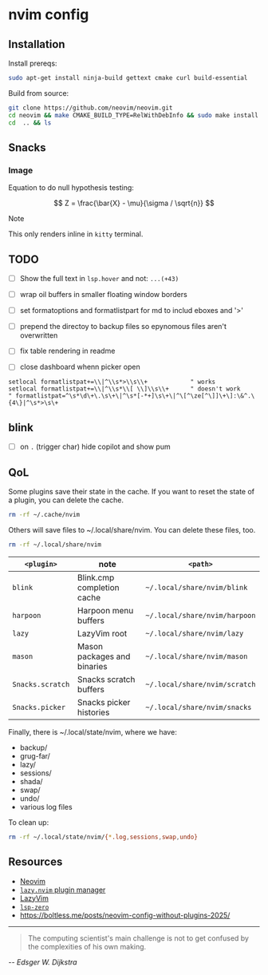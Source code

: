 # nvim config

## Installation

Install prereqs:

```sh
sudo apt-get install ninja-build gettext cmake curl build-essential
```

Build from source:

```sh
git clone https://github.com/neovim/neovim.git
cd neovim && make CMAKE_BUILD_TYPE=RelWithDebInfo && sudo make install
cd  .. && ls
```

## Snacks

### Image

Equation to do null hypothesis testing:

$$
Z = \frac{\bar{X} - \mu}{\sigma / \sqrt{n}}
$$

> [!NOTE]
> This only renders inline in `kitty` terminal.

## TODO

- [ ] Show the full text in `lsp.hover` and not: `...(+43)`
- [ ] wrap oil buffers in smaller floating window borders
- [ ] set formatoptions and formatlistpart for md to includ eboxes and '>'
- [ ] prepend the directoy to backup files so epynomous files aren't overwritten
- [ ] fix table rendering in readme
- [ ] close dashboard whenn picker open



```vim
setlocal formatlistpat+=\\|^\\s*>\\s\\+            " works
setlocal formatlistpat+=\\|^\\s*\\[ \\]\\s\\+      " doesn't work
" formatlistpat=^\s*\d\+\.\s\+\|^\s*[-*+]\s\+\|^\[^\ze[^\]]\+\]:\&^.\{4\}|^\s*>\s\+
```

## blink

- [ ] on `.` (trigger char) hide copilot and show pum


## QoL

Some plugins save their state in the cache. If you want to reset the state of a
plugin, you can delete the cache.

```sh
rm -rf ~/.cache/nvim
```

Others will save files to ~/.local/share/nvim. You can delete these files, too.

```sh
rm -rf ~/.local/share/nvim
```

| `<plugin>`       | note                        | `<path>`                      |
| ---------------- | --------------------------- | ----------------------------- |
| `blink`          | Blink.cmp completion cache  | `~/.local/share/nvim/blink`   |
| `harpoon`        | Harpoon menu buffers        | `~/.local/share/nvim/harpoon` |
| `lazy`           | LazyVim root                | `~/.local/share/nvim/lazy`    |
| `mason`          | Mason packages and binaries | `~/.local/share/nvim/mason`   |
| `Snacks.scratch` | Snacks scratch buffers      | `~/.local/share/nvim/scratch` |
| `Snacks.picker`  | Snacks picker histories     | `~/.local/share/nvim/snacks`  |

Finally, there is ~/.local/state/nvim, where we have:

- backup/
- grug-far/
- lazy/
- sessions/
- shada/
- swap/
- undo/
- various log files

To clean up:

```sh
rm -rf ~/.local/state/nvim/{*.log,sessions,swap,undo}
```

## Resources

- [Neovim](https://neovim.io/)
- [`lazy.nvim` plugin manager](https://lazy.folke.io/)
- [LazyVim](https://www.lazyvim.org)
- [`lsp-zero`](https://lsp-zero.netlify.app/docs/)
- <https://boltless.me/posts/neovim-config-without-plugins-2025/>

---

> The computing scientist's main challenge is not to get confused
> by the complexities of his own making.

-- _Edsger W. Dijkstra_
